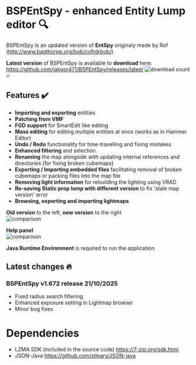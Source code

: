 # BSPEntSpy - enhanced Entity Lump editor :mag:
BSPEntSpy is an updated version of **EntSpy** originaly made by Rof (http://www.bagthorpe.org/bob/cofrdrbob/).  

**Latest version** of BSPEntSpy is available to **download** here: https://github.com/jakgor471/BSPEntSpy/releases/latest
![download count](https://img.shields.io/github/downloads/jakgor471/bspentspy/total.svg):fire:

## Features :heavy_check_mark:
* **Importing and exporting** entities
* **Patching from VMF**
* **FGD support** for SmartEdit like editing
* **Mass editing** for editing multiple entities at once (works as in Hammer Editor)
* **Undo / Redo** functionality for time-travelling and fixing mistakes
* **Enhanced filtering** and selection
* **Renaming** the map alongside with updating internal references and directories (for fixing broken cubemaps)
* **Exporting / Importing embedded files** facilitating removal of broken cubemaps or packing files into the map file
* **Removing light information** for rebuilding the lighting using VRAD
* **Re-saving Static prop lump with different version** to fix 'stale map version' error
* **Browsing, exporting and importing lightmaps**

**Old version** to the left, **new version** to the right  
![comparison](https://github.com/jakgor471/BSPEntSpy/blob/main/images/image1.jpg?raw=true)

**Help panel**  
![comparison](https://github.com/jakgor471/BSPEntSpy/blob/main/images/image2.jpg?raw=true)

**Java Runtime Environment** is required to run the application.

## Latest changes :fire:
### BSPEntSpy v1.672 release 21/10/2025
* Fixed radius search filtering
* Enhanced exposure setting in Lightmap browser
* Minor bug fixes

# Dependencies
* LZMA SDK (included in the source code) https://7-zip.org/sdk.html
* JSON-Java https://github.com/stleary/JSON-java